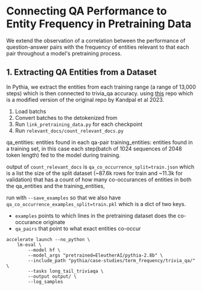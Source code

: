 # Connecting QA Performance to Entity Frequency in Pretraining Data

We extend the observation of a correlation between the performance of question-answer pairs with the frequency of entities relevant to that each pair throughout a model's pretraining process.

## 1. Extracting QA Entities from a Dataset

In Pythia, we extract the entities from each training range (a range of 13,000 steps) which is then connected to trivia_qa accuracy.
using [this](https://github.com/lintangsutawika/long_tail_knowledge) repo which is a modified version of the original repo by Kandpal et al 2023.

1. Load batchs
2. Convert batches to the detokenized from
3. Run `link_pretraining_data.py` for each checkpoint
4. Run `relevant_docs/count_relevant_docs.py`

qa_entities: entities found in each qa-pair
training_entities: entities found in a training set, in this case each step(batch of 1024 sequences of 2048 token length) fed to the model during training.

output of `count_relevant_docs` is `qa_co_occurrence_split=train.json` which is a list the size of the split dataset (~87.6k rows for train and ~11.3k for validation) that has a count of how many co-occurances of entities in both the qa_entities and the training_entities,

run with `--save_examples` so that we also have `qa_co_occurrence_examples_split=train.pkl` which is a dict of two keys. 
- `examples` points to which lines in the pretraining dataset does the co-occurance originate
- `qa_pairs` that point to what exact entities co-occur

```
accelerate launch --no_python \
    lm-eval \
        --model hf \
        --model_args "pretrained=EleutherAI/pythia-2.8b" \
        --include_path "pythia/case-studies/term_frequency/trivia_qa/" \
        --tasks long_tail_triviaqa \
        --output output/ \
        --log_samples
```

